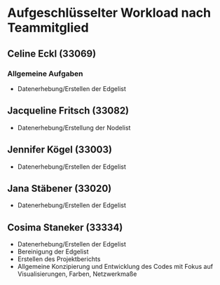 # Aufgeschlüsselter Workload nach Teammitglied

## Celine Eckl (33069)
### Allgemeine Aufgaben
* Datenerhebung/Erstellen der Edgelist
## Jacqueline Fritsch (33082)
* Datenerhebung/Erstellung der Nodelist
## Jennifer Kögel (33003)
* Datenerhebung/Erstellen der Edgelist
## Jana Stäbener (33020)
* Datenerhebung/Erstellen der Edgelist
## Cosima Staneker (33334)
* Datenerhebung/Erstellen der Edgelist
* Bereinigung der Edgelist
* Erstellen des Projektberichts
* Allgemeine Konzipierung und Entwicklung des Codes mit Fokus auf Visualisierungen, Farben, Netzwerkmaße
